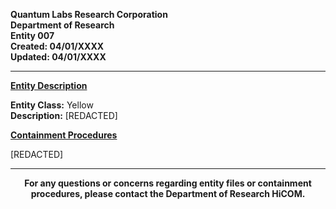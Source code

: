 **Quantum Labs Research Corporation** </br>
**Department of Research** </br>
**Entity 007** </br>
**Created: 04/01/XXXX** </br>
**Updated: 04/01/XXXX** </br>

---

**<ins>Entity Description</ins>**

**Entity Class:** Yellow </br>
**Description:** [REDACTED]


**<ins>Containment Procedures</ins>** 

[REDACTED]


---

<p align="center">
  <b>For any questions or concerns regarding entity files or containment procedures, please contact the Department of Research HiCOM.</b>
</p>

